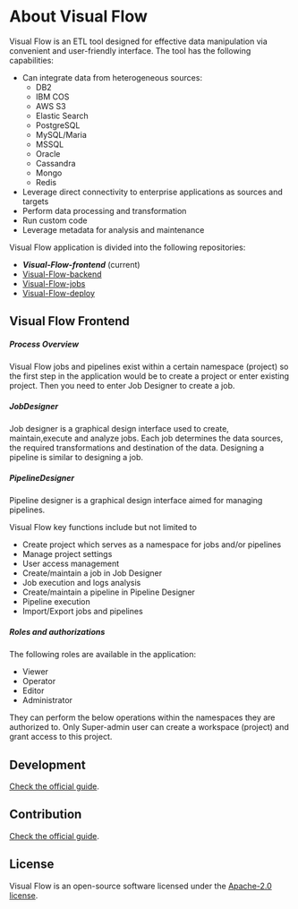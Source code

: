 # About Visual Flow

Visual Flow is an ETL tool designed for effective data manipulation via convenient and user-friendly interface. The tool has the following capabilities:

- Can integrate data from heterogeneous sources:
  - DB2
  - IBM COS
  - AWS S3
  - Elastic Search
  - PostgreSQL
  - MySQL/Maria
  - MSSQL
  - Oracle
  - Cassandra
  - Mongo
  - Redis
- Leverage direct connectivity to enterprise applications as sources and targets
- Perform data processing and transformation
- Run custom code
- Leverage metadata for analysis and maintenance

Visual Flow application is divided into the following repositories:

- _**Visual-Flow-frontend**_ (current)
- [Visual-Flow-backend](https://github.com/ibagomel/Visual-Flow-backend)
- [Visual-Flow-jobs](https://github.com/ibagomel/Visual-Flow-jobs)
- [Visual-Flow-deploy](https://github.com/ibagomel/Visual-Flow-deploy)

## Visual Flow Frontend

##### Process Overview

Visual Flow jobs and pipelines exist within a certain namespace (project) so the first step in the application would be to create a project or enter existing project. Then you need to enter Job Designer to create a job.

##### JobDesigner

Job designer is a graphical design interface used to create, maintain,execute and analyze jobs. Each job determines the data sources, the required transformations and destination of the data.
Designing a pipeline is similar to designing a job.

##### PipelineDesigner

Pipeline designer is a graphical design interface aimed for managing pipelines.

Visual Flow key functions include but not limited to 

- Create project which serves as a namespace for jobs and/or pipelines
- Manage project settings
- User access management
- Create/maintain a job in Job Designer
- Job execution and logs analysis
- Create/maintain a pipeline in Pipeline Designer
- Pipeline execution
- Import/Export jobs and pipelines

##### Roles and authorizations

The following roles are available in the application:

- Viewer
- Operator
- Editor
- Administrator

They can perform the below operations within the namespaces they are authorized to.
Only Super-admin user can create a workspace (project) and grant access to this project.

## Development

[Check the official guide](./DEVELOPMENT.md).

## Contribution

[Check the official guide](https://github.com/ibagomel/Visual-Flow/blob/main/CONTRIBUTING.md).

## License

Visual Flow is an open-source software licensed under the [Apache-2.0 license](./LICENSE).
